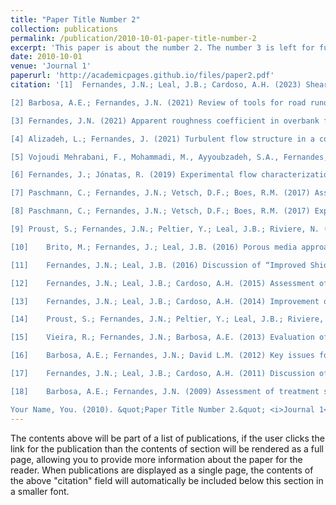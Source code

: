 ```yaml
---
title: "Paper Title Number 2"
collection: publications
permalink: /publication/2010-10-01-paper-title-number-2
excerpt: 'This paper is about the number 2. The number 3 is left for future work.'
date: 2010-10-01
venue: 'Journal 1'
paperurl: 'http://academicpages.github.io/files/paper2.pdf'
citation: '[1]	Fernandes, J.N.; Leal, J.B.; Cardoso, A.H. (2023) Shear layer development and fully developed flows in compound channels, em revisão na Water Resources Management

[2]	Barbosa, A.E.; Fernandes, J.N. (2021) Review of tools for road runoff quality prediction and application to European roads, Water Science & Technology, https://doi.org/10.2166/wst.2021.427

[3]	Fernandes, J.N. (2021) Apparent roughness coefficient in overbank flows, SN Applied Sciences, 2021, 3(7), 696

[4]	Alizadeh, L.; Fernandes, J. (2021) Turbulent flow structure in a confluence: influence of tributaries width and discharge ratios. Water (MDPI), 2021, 13(4), 465

[5]	Vojoudi Mehrabani, F., Mohammadi, M., Ayyoubzadeh, S.A., Fernandes, J.N., Ferreira, R.M.L. (2020) Turbulent flow structure in a vegetated non-prismatic compound channel. River Research and Applications, 2020, 36(9), pp. 1868–1878

[6]	Fernandes, J.; Jónatas, R. (2019) Experimental flow characterization in a spiral vortex drop shaft, Water Science and Technology, Vol. 80 (2), pp. 274-281

[7]	Paschmann, C.; Fernandes, J.N.; Vetsch, D.F.; Boes, R.M. (2017) Assessment of flow field and sediment flux at alpine desanding facilities, International Journal of River Basin Management, vol. 15(3), pp. 287-295

[8]	Paschmann, C.; Fernandes, J.N.; Vetsch, D.F.; Boes, R.M. (2017) Experimental setup for flow and sediment flux characterization at desanding facilities, Flow measurement and instrumentation, vol. 54, pp. 197-204

[9]	Proust, S.; Fernandes, J.N.; Peltier, Y.; Leal, J.B.; Riviere, N. (2017) Mixing layer and coherent structures in compound channel flows: Effects of transverse flow, velocity ratio, and vertical confinement, Water Resources Research, vol.53(4)

[10]	Brito, M.; Fernandes, J.; Leal, J.B. (2016) Porous media approach for RANS simulation of compound open-channel flows with submerged vegetated floodplains, Environmental Fluid Mechanics, vol.16(6), pp. 1247-1266

[11]	Fernandes, J.N.; Leal, J.B. (2016) Discussion of “Improved Shiono and Knight Method for Overflow Modeling” by Hossien K., Ramin A., Abdolreza Z. and Esmaeil K. Journal of Hydrologic Engineering, vol. 21(10) 

[12]	Fernandes, J.N.; Leal, J.B.; Cardoso, A.H. (2015) Assessment of stage-discharge predictors for compound open-channels, Flow measurement and instrumentation, vol. 45, pp. 62-67

[13]	Fernandes, J.N.; Leal, J.B.; Cardoso, A.H. (2014) Improvement of the Lateral Distribution Method based on the mixing layer theory, Advances in Water Resources, vol. 69, pp. 159-167

[14]	Proust, S.; Fernandes, J.N.; Peltier, Y.; Leal, J.B.; Riviere, N.; Cardoso, A.H. (2013) Turbulent non-uniform flows in straight compound open-channels, Journal of Hydraulic Research, vol. 51(6), pp. 656-667

[15]	Vieira, R.; Fernandes, J.N.; Barbosa, A.E. (2013) Evaluation of the impacts of road runoff in a Mediterranean reservoir in Portugal, Environmental Monitoring and Assessment, vol. 185(9), pp. 7659-7673

[16]	Barbosa, A.E.; Fernandes, J.N.; David L.M. (2012) Key issues for sustainable urban stormwater management, Water Research, vol. 46(20), pp. 6787-6798

[17]	Fernandes, J.N.; Leal, J.B.; Cardoso, A.H. (2011) Discussion of “Apparent friction coefficient in straight Compound Channels” by Moreta, P. and Martin-Vide, J., Journal of Hydraulic Research, vol. 49(6) 

[18]	Barbosa, A.E.; Fernandes, J.N. (2009) Assessment of treatment systems for highway runoff pollution control in Portugal, Water Science & Technology, vol. 59(9), pp. 1733-1742

Your Name, You. (2010). &quot;Paper Title Number 2.&quot; <i>Journal 1</i>. 1(2).'
---
```


The contents above will be part of a list of publications, if the user clicks the link for the publication than the contents of section will be rendered as a full page, allowing you to provide more information about the paper for the reader. When publications are displayed as a single page, the contents of the above "citation" field will automatically be included below this section in a smaller font.
